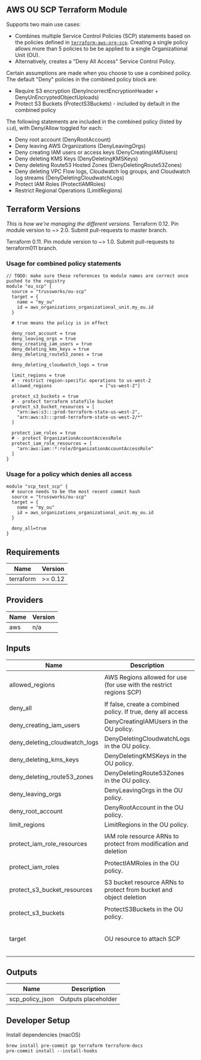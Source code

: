 ## AWS OU SCP Terraform Module

Supports two main use cases:

* Combines multiple Service Control Policies (SCP) statements based on the policies defined in [`terraform-aws-org-scp`](https://github.com/trussworks/terraform-aws-org-scp). Creating a single policy allows more than 5 policies to be be applied to a single Organizational Unit (OU).
* Alternatively, creates a "Deny All Access" Service Control Policy.

Certain assumptions are made when you choose to use a combined policy. The default "Deny" policies in the combined policy block are:

* Require S3 encryption (DenyIncorrectEncryptionHeader + DenyUnEncryptedObjectUploads)
* Protect S3 Buckets (ProtectS3Buckets) - included by default in the combined policy

The following statements are included in the combined policy (listed by `sid`), with Deny/Allow toggled for each:

* Deny root account (DenyRootAccount)
* Deny leaving AWS Organizations (DenyLeavingOrgs)
* Deny creating IAM users or access keys (DenyCreatingIAMUsers)
* Deny deleting KMS Keys (DenyDeletingKMSKeys)
* Deny deleting Route53 Hosted Zones (DenyDeletingRoute53Zones)
* Deny deleting VPC Flow logs, Cloudwatch log groups, and Cloudwatch log streams (DenyDeletingCloudwatchLogs)
* Protect IAM Roles (ProtectIAMRoles)
* Restrict Regional Operations (LimitRegions)

## Terraform Versions

_This is how we're managing the different versions._
Terraform 0.12. Pin module version to ~> 2.0. Submit pull-requests to master branch.

Terraform 0.11. Pin module version to ~> 1.0. Submit pull-requests to terraform011 branch.

### Usage for combined policy statements

```hcl
// TODO: make sure these references to module names are correct once pushed to the registry
module "ou_scp" {
  source = "trussworks/ou-scp"
  target = {
    name = "my_ou"
    id = aws_organizations_organizational_unit.my_ou.id
  }

  # true means the policy is in effect

  deny_root_account = true
  deny_leaving_orgs = true
  deny_creating_iam_users = true
  deny_deleting_kms_keys = true
  deny_deleting_route53_zones = true

  deny_deleting_cloudwatch_logs = true

  limit_regions = true
  # - restrict region-specific operations to us-west-2
  allowed_regions                  = ["us-west-2"]

  protect_s3_buckets = true
  # - protect terraform statefile bucket
  protect_s3_bucket_resources = [
    "arn:aws:s3:::prod-terraform-state-us-west-2",
    "arn:aws:s3:::prod-terraform-state-us-west-2/*"
  ]

  protect_iam_roles = true
  # - protect OrganizationAccountAccessRole
  protect_iam_role_resources = [
    "arn:aws:iam::*:role/OrganizationAccountAccessRole"
  ]
}
```

### Usage for a policy which denies all access

```hcl
module "scp_test_scp" {
  # source needs to be the most recent commit hash
  source = "trussworks/ou-scp"
  target = {
    name = "my_ou"
    id = aws_organizations_organizational_unit.my_ou.id
  }

  deny_all=true
}
```

<!-- BEGINNING OF PRE-COMMIT-TERRAFORM DOCS HOOK -->
## Requirements

| Name | Version |
|------|---------|
| terraform | >= 0.12 |

## Providers

| Name | Version |
|------|---------|
| aws | n/a |

## Inputs

| Name | Description | Type | Default | Required |
|------|-------------|------|---------|:--------:|
| allowed\_regions | AWS Regions allowed for use (for use with the restrict regions SCP) | `list(string)` | <pre>[<br>  ""<br>]</pre> | no |
| deny\_all | If false, create a combined policy. If true, deny all access | `bool` | `false` | no |
| deny\_creating\_iam\_users | DenyCreatingIAMUsers in the OU policy. | `bool` | `false` | no |
| deny\_deleting\_cloudwatch\_logs | DenyDeletingCloudwatchLogs in the OU policy. | `bool` | `false` | no |
| deny\_deleting\_kms\_keys | DenyDeletingKMSKeys in the OU policy. | `bool` | `false` | no |
| deny\_deleting\_route53\_zones | DenyDeletingRoute53Zones in the OU policy. | `bool` | `false` | no |
| deny\_leaving\_orgs | DenyLeavingOrgs in the OU policy. | `bool` | `false` | no |
| deny\_root\_account | DenyRootAccount in the OU policy. | `bool` | `false` | no |
| limit\_regions | LimitRegions in the OU policy. | `bool` | `false` | no |
| protect\_iam\_role\_resources | IAM role resource ARNs to protect from modification and deletion | `list(string)` | <pre>[<br>  ""<br>]</pre> | no |
| protect\_iam\_roles | ProtectIAMRoles in the OU policy. | `bool` | `false` | no |
| protect\_s3\_bucket\_resources | S3 bucket resource ARNs to protect from bucket and object deletion | `list(string)` | <pre>[<br>  ""<br>]</pre> | no |
| protect\_s3\_buckets | ProtectS3Buckets in the OU policy. | `bool` | `true` | no |
| target | OU resource to attach SCP | <pre>object({<br>    name = string<br>    id   = string<br>  })</pre> | n/a | yes |

## Outputs

| Name | Description |
|------|-------------|
| scp\_policy\_json | Outputs placeholder |

<!-- END OF PRE-COMMIT-TERRAFORM DOCS HOOK -->

## Developer Setup

Install dependencies (macOS)

```shell
brew install pre-commit go terraform terraform-docs
pre-commit install --install-hooks
```
